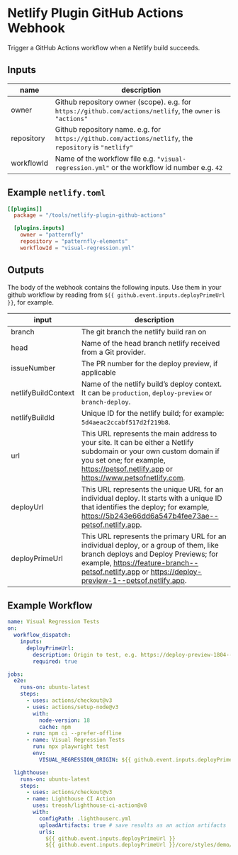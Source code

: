 # Netlify Plugin GitHub Actions Webhook

Trigger a GitHub Actions workflow when a Netlify build succeeds.

## Inputs

| name       | description                                                                                                |
| ---------- | ---------------------------------------------------------------------------------------------------------- |
| owner      | Github repository owner (scope). e.g. for `https://github.com/actions/netlify`, the `owner` is `"actions"` |
| repository | Github repository name. e.g. for `https://github.com/actions/netlify`, the `repository` is `"netlify"`     |
| workflowId | Name of the workflow file e.g. `"visual-regression.yml"` or the workflow id number e.g. `42`               |

## Example `netlify.toml`

```toml
[[plugins]]
  package = "/tools/netlify-plugin-github-actions"

  [plugins.inputs]
    owner = "patternfly"
    repository = "patternfly-elements"
    workflowId = "visual-regression.yml"
```

## Outputs

The body of the webhook contains the following inputs.
Use them in your github workflow by reading from `${{ github.event.inputs.deployPrimeUrl }}`, for example.

| input               | description                                                                                                                                                                                                                             |
| ------------------- | --------------------------------------------------------------------------------------------------------------------------------------------------------------------------------------------------------------------------------------- |
| branch              | The git branch the netlify build ran on                                                                                                                                                                                                 |
| head                | Name of the head branch netlify received from a Git provider.                                                                                                                                                                           |
| issueNumber         | The PR number for the deploy preview, if applicable                                                                                                                                                                                     |
| netlifyBuildContext | Name of the netlify build’s deploy context. It can be `production`, `deploy-preview` or `branch-deploy`.                                                                                                                                |
| netlifyBuildId      | Unique ID for the netlify build; for example: `5d4aeac2ccabf517d2f219b8`.                                                                                                                                                               |
| url                 | This URL represents the main address to your site. It can be either a Netlify subdomain or your own custom domain if you set one; for example, <https://petsof.netlify.app> or <https://www.petsofnetlify.com>.                         |
| deployUrl           | This URL represents the unique URL for an individual deploy. It starts with a unique ID that identifies the deploy; for example, <https://5b243e66dd6a547b4fee73ae--petsof.netlify.app>.                                                |
| deployPrimeUrl      | This URL represents the primary URL for an individual deploy, or a group of them, like branch deploys and Deploy Previews; for example, <https://feature-branch--petsof.netlify.app> or <https://deploy-preview-1--petsof.netlify.app>. |

## Example Workflow

```yml
name: Visual Regression Tests
on:
  workflow_dispatch:
    inputs:
      deployPrimeUrl:
        description: Origin to test, e.g. https://deploy-preview-1804--patternfly-elements.netlify.app/
        required: true

jobs:
  e2e:
    runs-on: ubuntu-latest
    steps:
      - uses: actions/checkout@v3
      - uses: actions/setup-node@v3
        with:
          node-version: 18
          cache: npm
      - run: npm ci --prefer-offline
      - name: Visual Regression Tests
        run: npx playwright test
        env:
          VISUAL_REGRESSION_ORIGIN: ${{ github.event.inputs.deployPrimeUrl }}

  lighthouse:
    runs-on: ubuntu-latest
    steps:
      - uses: actions/checkout@v3
      - name: Lighthouse CI Action
        uses: treosh/lighthouse-ci-action@v8
        with:
          configPath: .lighthouserc.yml
          uploadArtifacts: true # save results as an action artifacts
          urls:
            ${{ github.event.inputs.deployPrimeUrl }}
            ${{ github.event.inputs.deployPrimeUrl }}/core/styles/demo/
```
